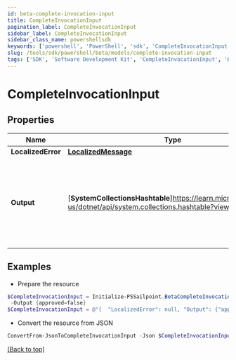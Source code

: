 ```yaml
---
id: beta-complete-invocation-input
title: CompleteInvocationInput
pagination_label: CompleteInvocationInput
sidebar_label: CompleteInvocationInput
sidebar_class_name: powershellsdk
keywords: ['powershell', 'PowerShell', 'sdk', 'CompleteInvocationInput', 'BetaCompleteInvocationInput'] 
slug: /tools/sdk/powershell/beta/models/complete-invocation-input
tags: ['SDK', 'Software Development Kit', 'CompleteInvocationInput', 'BetaCompleteInvocationInput']
---
```



# CompleteInvocationInput

## Properties

Name | Type | Description | Notes
------------ | ------------- | ------------- | -------------
**LocalizedError** | [**LocalizedMessage**](localized-message) |  | [optional] 
**Output** | [**SystemCollectionsHashtable**]https://learn.microsoft.com/en-us/dotnet/api/system.collections.hashtable?view=net-9.0 | Trigger output that completed the invocation. Its schema is defined in the trigger definition. | [optional] 

## Examples

- Prepare the resource
```powershell
$CompleteInvocationInput = Initialize-PSSailpoint.BetaCompleteInvocationInput  -LocalizedError null `
 -Output {approved=false}
$CompleteInvocationInput = @"{  "LocalizedError": null, "Output": {"approved": "false}" }}"@
```

- Convert the resource from JSON
```powershell
ConvertFrom-JsonToCompleteInvocationInput -Json $CompleteInvocationInput
```


[[Back to top]](#) 

